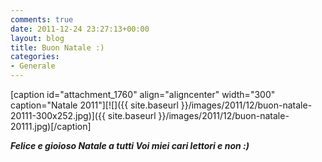 ```yaml
---
comments: true
date: 2011-12-24 23:27:13+00:00
layout: blog
title: Buon Natale :)
categories:
- Generale
---
```


[caption id="attachment_1760" align="aligncenter" width="300" caption="Natale 2011"][![]({{ site.baseurl }}/images/2011/12/buon-natale-20111-300x252.jpg)]({{ site.baseurl }}/images/2011/12/buon-natale-20111.jpg)[/caption]





_**Felice e gioioso Natale a tutti Voi miei cari lettori e non :)**_
